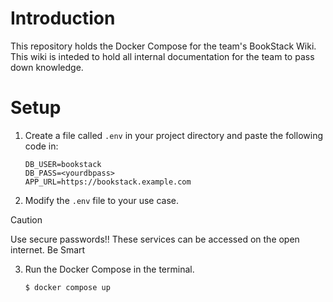 # Introduction
This repository holds the Docker Compose for the team's BookStack Wiki. This wiki is inteded to hold all internal documentation for the team to pass down knowledge.

# Setup

1.  Create a file called `.env` in your project directory and paste the following code in:

    ``` 
    DB_USER=bookstack
    DB_PASS=<yourdbpass>
    APP_URL=https://bookstack.example.com
    ```

2. Modify the `.env` file to your use case. 

> [!CAUTION]
> Use secure passwords!! These services can be accessed on the open internet. Be Smart

3. Run the Docker Compose in the terminal.

    ```
    $ docker compose up